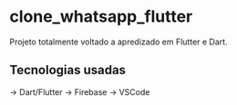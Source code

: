 # clone_whatsapp_flutter

Projeto totalmente voltado a apredizado em Flutter e Dart.

## Tecnologias usadas

→ Dart/Flutter
→ Firebase
→ VSCode


